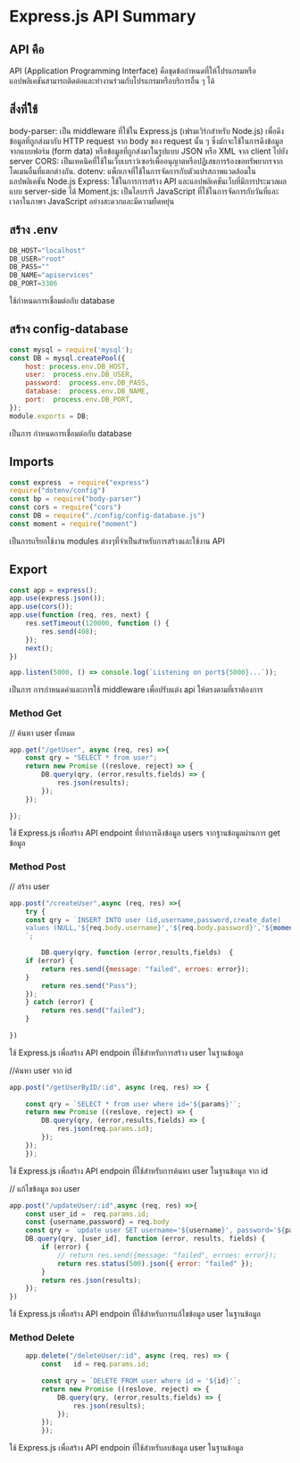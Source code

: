 # Express.js API Summary

## API คือ
API (Application Programming Interface) คือชุดข้อกำหนดที่ให้โปรแกรมหรือแอปพลิเคชันสามารถติดต่อและทำงานร่วมกับโปรแกรมหรือบริการอื่น ๆ ได้

## สิ่งที่ใช้
body-parser:  เป็น middleware ที่ใช้ใน Express.js (เฟรมเวิร์กสำหรับ Node.js) เพื่อดึงข้อมูลที่ถูกส่งมากับ HTTP request จาก body ของ request นั้น ๆ ซึ่งมักจะใช้ในการดึงข้อมูลจากแบบฟอร์ม (form data) หรือข้อมูลที่ถูกส่งมาในรูปแบบ JSON หรือ XML จาก client ไปยัง server
CORS: เป็นเทคนิคที่ใช้ในเว็บเบราว์เซอร์เพื่ออนุญาตหรือปฏิเสธการร้องขอทรัพยากรจากโดเมนอื่นที่แตกต่างกัน.
dotenv: แพ็กเกจที่ใช้ในการจัดการกับตัวแปรสภาพแวดล้อมในแอปพลิเคชัน Node.js 
Express: ใช้ในการการสร้าง API และแอปพลิเคชันเว็บที่มีการประมวลผลแบบ server-side ได้
Moment.js: เป็นไลบรารี JavaScript ที่ใช้ในการจัดการกับวันที่และเวลาในภาษา JavaScript อย่างสะดวกและมีความยืดหยุ่น

## สร้าง .env
```javascript
DB_HOST="localhost"
DB_USER="root"
DB_PASS=""
DB_NAME="apiservices"
DB_PORT=3306
```
ใช้กำหนดการเชื่อมต่อกับ database

## สร้าง config-database
```javascript
const mysql = require('mysql');
const DB = mysql.createPool({
    host: process.env.DB_HOST,
    user:  process.env.DB_USER,
    password:  process.env.DB_PASS,
    database:  process.env.DB_NAME,
    port:  process.env.DB_PORT,  
});
module.exports = DB;
```
เป็นการ กำหนดการเชื่อมต่อกับ database

## Imports

```javascript
const express  = require("express")
require("dotenv/config")
const bp = require("body-parser")
const cors = require("cors")
const DB = require("./config/config-database.js")
const moment = require("moment")
```

เป็นการเเรียกใช้งาน modules ต่างๆที่จำเป็นสำหรับการสร้างและใช้งาน API

## Export 

```javascript
const app = express();
app.use(express.json());
app.use(cors());
app.use(function (req, res, next) {
    res.setTimeout(120000, function () {
        res.send(408);
    });
    next();
})

app.listen(5000, () => console.log(`Listening on port${5000}...`));
```

เป็นการ การกำหนดค่าและการใช้ middleware เพื่อปรับแต่ง api ให้ตรงตามที่เราต้องการ

### Method Get 
// ค้นหา user ทั้งหมด
```javascript
app.get("/getUser", async (req, res) =>{
    const qry = "SELECT * from user";
    return new Promise ((reslove, reject) => {
        DB.query(qry, (error,results,fields) => {
            res.json(results);
        });
    });
    
});
```

ใช้ Express.js เพื่อสร้าง API endpoint ที่ทำการดึงข้อมูล users จากฐานข้อมูลผ่านการ get ข้อมูล

### Method Post

// สร้าง user

```javascript
app.post("/createUser",async (req, res) =>{
    try {
    const qry = `INSERT INTO user (id,username,password,create_date) 
    values (NULL,'${req.body.username}','${req.body.password}','${moment().format("YYYY-MM-DD")}')
    `;

        DB.query(qry, function (error,results,fields)  {
    if (error) {
        return res.send({message: "failed", erroes: error});
    }
        return res.send("Pass");
    });
    } catch (error) {
        return res.send("failed");
    }
    
})
```
ใช้ Express.js เพื่อสร้าง API endpoin ที่ใช้สำหรับการสร้าง user ในฐานข้อมูล


//ค้นหา user จาก id

```javascript
app.post("/getUserByID/:id", async (req, res) => {
    
    const qry = `SELECT * from user where id='${params}'`;
    return new Promise ((reslove, reject) => {
        DB.query(qry, (error,results,fields) => {
            res.json(req.params.id);
        });
    });
    });
```
ใช้ Express.js เพื่อสร้าง API endpoin ที่ใช้สำหรับการค้นหา user ในฐานข้อมูล จาก id

// แก้ไขข้อมูล ของ user

```javascript
app.post("/updateUser/:id",async (req, res) =>{
    const user_id =  req.params.id; 
    const {username,password} = req.body
    const qry = `update user SET username='${username}', password='${password}' where id = ?`; 
    DB.query(qry, [user_id], function (error, results, fields) {
        if (error) {
            // return res.send({message: "failed", erroes: error});
            return res.status(500).json({ error: "failed" });
        }
        return res.json(results);
    });
})
```
ใช้ Express.js เพื่อสร้าง API endpoin ที่ใช้สำหรับการแก้ไขข้อมูล user ในฐานข้อมูล



### Method Delete

```javascript
    app.delete("/deleteUser/:id", async (req, res) => {
        const   id = req.params.id;
        
        const qry = `DELETE FROM user where id = '${id}'`;
        return new Promise ((reslove, reject) => {
            DB.query(qry, (error,results,fields) => {
                res.json(results);
            });
        });
        });
```

ใช้ Express.js เพื่อสร้าง API endpoin ที่ใช้สำหรับลบข้อมูล user ในฐานข้อมูล
